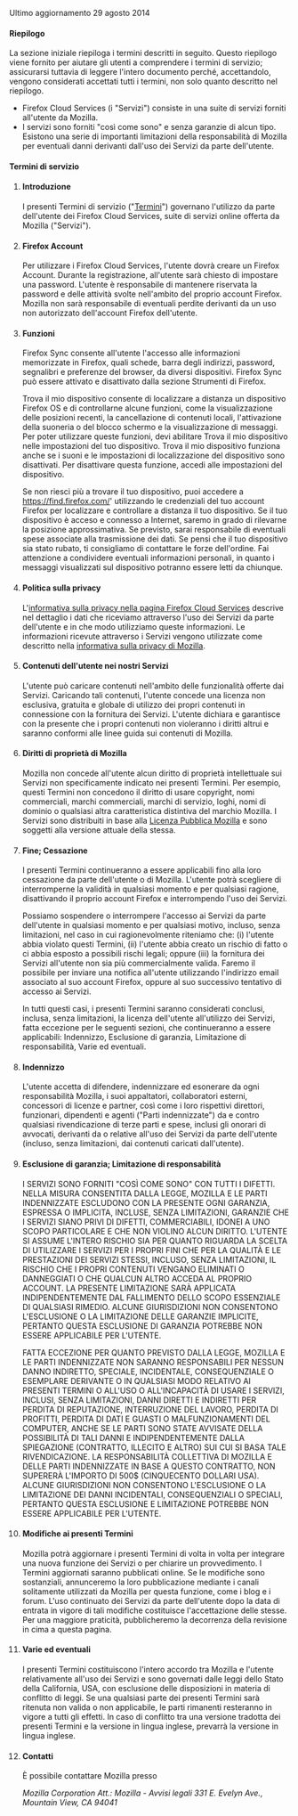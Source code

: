 Ultimo aggiornamento 29 agosto 2014

#### Riepilogo

La sezione iniziale riepiloga i termini descritti in seguito. Questo riepilogo viene fornito per aiutare gli utenti a comprendere i termini di servizio; assicurarsi tuttavia di leggere l'intero documento perché, accettandolo, vengono considerati accettati tutti i termini, non solo quanto descritto nel riepilogo.

- Firefox Cloud Services (i "Servizi") consiste in una suite di servizi forniti all'utente da Mozilla.
- I servizi sono forniti "così come sono" e senza garanzie di alcun tipo. Esistono una serie di importanti limitazioni della responsabilità di Mozilla per eventuali danni derivanti dall'uso dei Servizi da parte dell'utente.

#### Termini di servizio

1. #### Introduzione

    I presenti Termini di servizio ("<u>Termini</u>") governano l'utilizzo da parte dell'utente dei Firefox Cloud Services, suite di servizi online offerta da Mozilla ("Servizi").

2. #### Firefox Account

    Per utilizzare i Firefox Cloud Services, l'utente dovrà creare un Firefox Account. Durante la registrazione, all'utente sarà chiesto di impostare una password. L'utente è responsabile di mantenere riservata la password e delle attività svolte nell'ambito del proprio account Firefox. Mozilla non sarà responsabile di eventuali perdite derivanti da un uso non autorizzato dell'account Firefox dell'utente.

3. #### Funzioni

    Firefox Sync consente all'utente l'accesso alle informazioni memorizzate in Firefox, quali schede, barra degli indirizzi, password, segnalibri e preferenze del browser, da diversi dispositivi. Firefox Sync può essere attivato e disattivato dalla sezione Strumenti di Firefox.

    Trova il mio dispositivo consente di localizzare a distanza un dispositivo Firefox OS e di controllarne alcune funzioni, come la visualizzazione delle posizioni recenti, la cancellazione di contenuti locali, l'attivazione della suoneria o del blocco schermo e la visualizzazione di messaggi. Per poter utilizzare queste funzioni, devi abilitare Trova il mio dispositivo nelle impostazioni del tuo dispositivo. Trova il mio dispositivo funziona anche se i suoni e le impostazioni di localizzazione del dispositivo sono disattivati. Per disattivare questa funzione, accedi alle impostazioni del dispositivo.

    Se non riesci più a trovare il tuo dispositivo, puoi accedere a https://find.firefox.com/' utilizzando le credenziali del tuo account Firefox per localizzare e controllare a distanza il tuo dispositivo. Se il tuo dispositivo è acceso e connesso a Internet, saremo in grado di rilevarne la posizione approssimativa. Se previsto, sarai responsabile di eventuali spese associate alla trasmissione dei dati. Se pensi che il tuo dispositivo sia stato rubato, ti consigliamo di contattare le forze dell'ordine. Fai attenzione a condividere eventuali informazioni personali, in quanto i messaggi visualizzati sul dispositivo potranno essere letti da chiunque.

4. #### Politica sulla privacy

    L'[informativa sulla privacy nella pagina Firefox Cloud Services](https://www.mozilla.org/privacy/firefox-cloud/) descrive nel dettaglio i dati che riceviamo attraverso l'uso dei Servizi da parte dell'utente e in che modo utilizziamo queste informazioni. Le informazioni ricevute attraverso i Servizi vengono utilizzate come descritto nella [informativa sulla privacy di Mozilla](https://www.mozilla.org/privacy/).

5. #### Contenuti dell'utente nei nostri Servizi

    L'utente può caricare contenuti nell'ambito delle funzionalità offerte dai Servizi. Caricando tali contenuti, l'utente concede una licenza non esclusiva, gratuita e globale di utilizzo dei propri contenuti in connessione con la fornitura dei Servizi. L'utente dichiara e garantisce con la presente che i propri contenuti non violeranno i diritti altrui e saranno conformi alle linee guida sui contenuti di Mozilla.

6. #### Diritti di proprietà di Mozilla

    Mozilla non concede all'utente alcun diritto di proprietà intellettuale sui Servizi non specificamente indicato nei presenti Termini. Per esempio, questi Termini non concedono il diritto di usare copyright, nomi commerciali, marchi commerciali, marchi di servizio, loghi, nomi di dominio o qualsiasi altra caratteristica distintiva del marchio Mozilla. I Servizi sono distribuiti in base alla [Licenza Pubblica Mozilla](https://www.mozilla.org/MPL/) e sono soggetti alla versione attuale della stessa.

7. #### Fine; Cessazione

    I presenti Termini continueranno a essere applicabili fino alla loro cessazione da parte dell'utente o di Mozilla. L'utente potrà scegliere di interromperne la validità in qualsiasi momento e per qualsiasi ragione, disattivando il proprio account Firefox e interrompendo l'uso dei Servizi.

    Possiamo sospendere o interrompere l'accesso ai Servizi da parte dell'utente in qualsiasi momento e per qualsiasi motivo, incluso, senza limitazioni, nel caso in cui ragionevolmente riteniamo che: (i) l'utente abbia violato questi Termini, (ii) l'utente abbia creato un rischio di fatto o ci abbia esposto a possibili rischi legali; oppure (iii) la fornitura dei Servizi all'utente non sia più commercialmente valida. Faremo il possibile per inviare una notifica all'utente utilizzando l'indirizzo email associato al suo account Firefox, oppure al suo successivo tentativo di accesso ai Servizi.

    In tutti questi casi, i presenti Termini saranno considerati conclusi, inclusa, senza limitazioni, la licenza dell'utente all'utilizzo dei Servizi, fatta eccezione per le seguenti sezioni, che continueranno a essere applicabili: Indennizzo, Esclusione di garanzia, Limitazione di responsabilità, Varie ed eventuali.

8. #### Indennizzo

    L'utente accetta di difendere, indennizzare ed esonerare da ogni responsabilità Mozilla, i suoi appaltatori, collaboratori esterni, concessori di licenze e partner, così come i loro rispettivi direttori, funzionari, dipendenti e agenti ("Parti indennizzate") da e contro qualsiasi rivendicazione di terze parti e spese, inclusi gli onorari di avvocati, derivanti da o relative all'uso dei Servizi da parte dell'utente (incluso, senza limitazioni, dai contenuti caricati dall'utente).

9. #### Esclusione di garanzia; Limitazione di responsabilità

    I SERVIZI SONO FORNITI "COSÌ COME SONO" CON TUTTI I DIFETTI. NELLA MISURA CONSENTITA DALLA LEGGE, MOZILLA E LE PARTI INDENNIZZATE ESCLUDONO CON LA PRESENTE OGNI GARANZIA, ESPRESSA O IMPLICITA, INCLUSE, SENZA LIMITAZIONI, GARANZIE CHE I SERVIZI SIANO PRIVI DI DIFETTI, COMMERCIABILI, IDONEI A UNO SCOPO PARTICOLARE E CHE NON VIOLINO ALCUN DIRITTO. L'UTENTE SI ASSUME L'INTERO RISCHIO SIA PER QUANTO RIGUARDA LA SCELTA DI UTILIZZARE I SERVIZI PER I PROPRI FINI CHE PER LA QUALITÀ E LE PRESTAZIONI DEI SERVIZI STESSI, INCLUSO, SENZA LIMITAZIONI, IL RISCHIO CHE I PROPRI CONTENUTI VENGANO ELIMINATI O DANNEGGIATI O CHE QUALCUN ALTRO ACCEDA AL PROPRIO ACCOUNT. LA PRESENTE LIMITAZIONE SARÀ APPLICATA INDIPENDENTEMENTE DAL FALLIMENTO DELLO SCOPO ESSENZIALE DI QUALSIASI RIMEDIO. ALCUNE GIURISDIZIONI NON CONSENTONO L'ESCLUSIONE O LA LIMITAZIONE DELLE GARANZIE IMPLICITE, PERTANTO QUESTA ESCLUSIONE DI GARANZIA POTREBBE NON ESSERE APPLICABILE PER L'UTENTE.

    FATTA ECCEZIONE PER QUANTO PREVISTO DALLA LEGGE, MOZILLA E LE PARTI INDENNIZZATE NON SARANNO RESPONSABILI PER NESSUN DANNO INDIRETTO, SPECIALE, INCIDENTALE, CONSEQUENZIALE O ESEMPLARE DERIVANTE O IN QUALSIASI MODO RELATIVO AI PRESENTI TERMINI O ALL'USO O ALL'INCAPACITÀ DI USARE I SERVIZI, INCLUSI, SENZA LIMITAZIONI, DANNI DIRETTI E INDIRETTI PER PERDITA DI REPUTAZIONE, INTERRUZIONE DEL LAVORO, PERDITA DI PROFITTI, PERDITA DI DATI E GUASTI O MALFUNZIONAMENTI DEL COMPUTER, ANCHE SE LE PARTI SONO STATE AVVISATE DELLA POSSIBILITÀ DI TALI DANNI E INDIPENDENTEMENTE DALLA SPIEGAZIONE (CONTRATTO, ILLECITO E ALTRO) SUI CUI SI BASA TALE RIVENDICAZIONE. LA RESPONSABILITÀ COLLETTIVA DI MOZILLA E DELLE PARTI INDENNIZZATE IN BASE A QUESTO CONTRATTO, NON SUPERERÀ L'IMPORTO DI 500$ (CINQUECENTO DOLLARI USA). ALCUNE GIURISDIZIONI NON CONSENTONO L'ESCLUSIONE O LA LIMITAZIONE DEI DANNI INCIDENTALI, CONSEQUENZIALI O SPECIALI, PERTANTO QUESTA ESCLUSIONE E LIMITAZIONE POTREBBE NON ESSERE APPLICABILE PER L'UTENTE.

10. #### Modifiche ai presenti Termini

    Mozilla potrà aggiornare i presenti Termini di volta in volta per integrare una nuova funzione dei Servizi o per chiarire un provvedimento. I Termini aggiornati saranno pubblicati online. Se le modifiche sono sostanziali, annunceremo la loro pubblicazione mediante i canali solitamente utilizzati da Mozilla per questa funzione, come i blog e i forum. L'uso continuato dei Servizi da parte dell'utente dopo la data di entrata in vigore di tali modifiche costituisce l'accettazione delle stesse. Per una maggiore praticità, pubblicheremo la decorrenza della revisione in cima a questa pagina.

11. #### Varie ed eventuali

    I presenti Termini costituiscono l'intero accordo tra Mozilla e l'utente relativamente all'uso dei Servizi e sono governati dalle leggi dello Stato della California, USA, con esclusione delle disposizioni in materia di conflitto di leggi. Se una qualsiasi parte dei presenti Termini sarà ritenuta non valida o non applicabile, le parti rimanenti resteranno in vigore a tutti gli effetti. In caso di conflitto tra una versione tradotta dei presenti Termini e la versione in lingua inglese, prevarrà la versione in lingua inglese.

12. #### Contatti

    È possibile contattare Mozilla presso

    <address>
      Mozilla Corporation 
      Att.: Mozilla - Avvisi legali 
      331 E. Evelyn Ave., 
      Mountain View, CA 94041
    </address>
